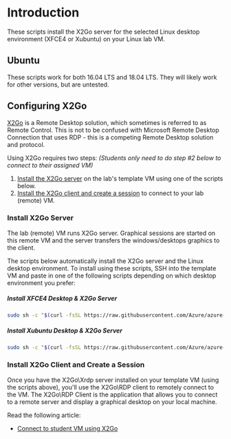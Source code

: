 # Introduction
These scripts install the X2Go server for the selected Linux desktop environment (XFCE4 or Xubuntu) on your Linux lab VM.  

## Ubuntu

These scripts work for both 16.04 LTS and 18.04 LTS.  They will likely work for other versions, but are untested.

## Configuring X2Go

[X2Go](https://wiki.x2go.org/doku.php/doc:newtox2go) is a Remote Desktop solution, which sometimes is referred to as Remote Control. This is not to be confused with Microsoft Remote Desktop Connection that uses RDP - this is a competing Remote Desktop solution and protocol.

Using X2Go requires two steps: _(Students only need to do step #2 below to connect to their assigned VM)_

1. [Install the X2Go server](#install-x2go-server) on the lab's template VM using one of the scripts below.
2. [Install the X2Go client and create a session](#create-x2go-client-and-create-session) to connect to your lab (remote) VM.

### Install X2Go Server

The lab (remote) VM runs X2Go server. Graphical sessions are started on this remote VM and the server transfers the windows/desktops graphics to the client.

The scripts below automatically install the X2Go server and the Linux desktop environment.  To install using these scripts, SSH into the template VM and paste in one of the following scripts depending on which desktop environment you prefer:

##### Install XFCE4 Desktop & X2Go Server

```bash
sudo sh -c "$(curl -fsSL https://raw.githubusercontent.com/Azure/azure-devtestlab/master/samples/ClassroomLabs/Scripts/LinuxGraphicalDesktopSetup/XFCE_Xubuntu/Ubuntu/x2go-xfce4.sh)"
```

##### Install Xubuntu Desktop & X2Go Server

```bash
sudo sh -c "$(curl -fsSL https://raw.githubusercontent.com/Azure/azure-devtestlab/master/samples/ClassroomLabs/Scripts/LinuxGraphicalDesktopSetup/XFCE_Xubuntu/Ubuntu/x2go-xubuntu.sh)"
```

### Install X2Go Client and Create a Session

Once you have the X2Go\Xrdp server installed on your template VM (using the scripts above), you'll use the X2Go\RDP client to remotely connect to the VM. The X2Go\RDP Client is the application that allows you to connect to a remote server and display a graphical desktop on your local machine.

Read the following article:
 - [Connect to student VM using X2Go](https://docs.microsoft.com/azure/lab-services/how-to-use-remote-desktop-linux-student#connect-to-the-student-vm-using-x2go)

